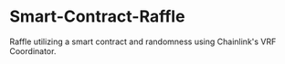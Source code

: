 # Smart-Contract-Raffle

Raffle utilizing a smart contract and randomness using Chainlink's VRF Coordinator.
